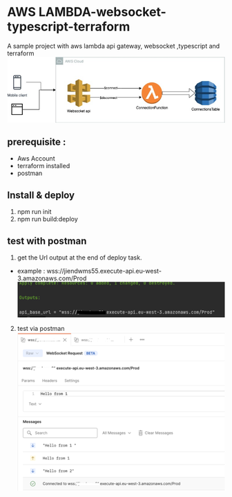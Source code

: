 # AWS LAMBDA-websocket-typescript-terraform
A sample project with aws lambda api gateway, websocket ,typescript and terraform
![img.png](files/architecture.jpg)


## prerequisite :
- Aws Account
- terraform installed
- postman
## Install & deploy
1. npm run init 
2. npm run build:deploy
## test with postman 
1. get the Url output at the end of deploy task.
- example : wss://jiendwms55.execute-api.eu-west-3.amazonaws.com/Prod
  ![img.png](files/url.png)
2. test via postman
   ![img.png](files/postman.png)